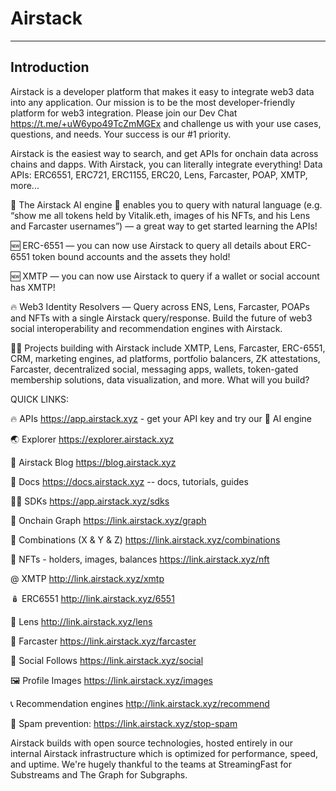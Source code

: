 # Airstack

****

## Introduction

Airstack is a developer platform that makes it easy to integrate web3 data into any application. Our mission is to be the most developer-friendly platform for web3 integration. Please join our Dev Chat https://t.me/+uW6ypo49TcZmMGEx and challenge us with your use cases, questions, and needs. Your success is our #1 priority.

Airstack is the easiest way to search, and get APIs for onchain data across chains and dapps. With Airstack, you can literally integrate everything! Data APIs: ERC6551, ERC721, ERC1155, ERC20, Lens, Farcaster, POAP, XMTP, more...

🤖 The Airstack AI engine 🤖 enables you to query with natural language (e.g. “show me all tokens held by Vitalik.eth, images of his NFTs, and his Lens and Farcaster usernames”) — a great way to get started learning the APIs!

🆕 ERC-6551 — you can now use Airstack to query all details about ERC-6551 token bound accounts and the assets they hold!

🆕 XMTP — you can now use Airstack to query if a wallet or social account has XMTP!

🔥 Web3 Identity Resolvers — Query across ENS, Lens, Farcaster, POAPs and NFTs with a single Airstack query/response. Build the future of web3 social interoperability and recommendation engines with Airstack.

👩‍💻 Projects building with Airstack include XMTP, Lens, Farcaster, ERC-6551, CRM, marketing engines, ad platforms, portfolio balancers, ZK attestations, Farcaster, decentralized social, messaging apps, wallets, token-gated membership solutions, data visualization, and more. What will you build?

QUICK LINKS:

🔥 APIs https://app.airstack.xyz - get your API key and try our 🤖 AI engine

🌏 Explorer https://explorer.airstack.xyz

📕 Airstack Blog https://blog.airstack.xyz

📑 Docs https://docs.airstack.xyz -- docs, tutorials, guides

👨‍💻 SDKs https://app.airstack.xyz/sdks

🔗 Onchain Graph https://link.airstack.xyz/graph

🥗 Combinations (X & Y & Z) https://link.airstack.xyz/combinations

🦚 NFTs - holders, images, balances https://link.airstack.xyz/nft

@ XMTP http://link.airstack.xyz/xmtp

🪆 ERC6551 http://link.airstack.xyz/6551

🌱 Lens http://link.airstack.xyz/lens

💜 Farcaster https://link.airstack.xyz/farcaster

🎉 Social Follows https://link.airstack.xyz/social

🖼 Profile Images https://link.airstack.xyz/images

📞 Recommendation engines http://link.airstack.xyz/recommend

🛑 Spam prevention: https://link.airstack.xyz/stop-spam

Airstack builds with open source technologies, hosted entirely in our internal Airstack infrastructure which is optimized for performance, speed, and uptime. We're hugely thankful to the teams at StreamingFast for Substreams and The Graph for Subgraphs.
